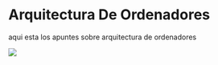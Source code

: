 # Arquitectura De Ordenadores
 
 aqui esta los apuntes sobre arquitectura de ordenadores
 
 ![](https://informaticaenmicasa.com/wp-content/uploads/2014/06/placa-base-1-png)
 
